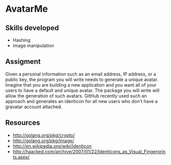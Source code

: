 # AvatarMe

## Skills developed

* Hashing
* image manipulation

## Assigment

Given a personal information such as an email address, IP address, or a
public key, the program you will write needs to generate a unique avatar.
Imagine that you are building a new application and you want all of your
users to have a default and unique avatar. The package you will write
will allow the generation of such avatars. GitHub recently used such an
approach and generates an identicon for all new users who don't have a
gravatar account attached.

## Resources

* http://golang.org/pkg/crypto/
* http://golang.org/pkg/image/
* http://en.wikipedia.org/wiki/Identicon
* http://haacked.com/archive/2007/01/22/Identicons_as_Visual_Fingerprints.aspx/
